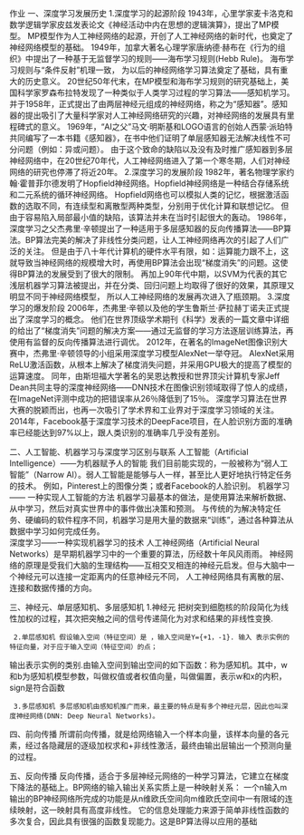 作业 一、深度学习发展历史 
1.深度学习的起源阶段 
      1943年，心里学家麦卡洛克和数学逻辑学家皮兹发表论文《神经活动中内在思想的逻辑演算》，提出了MP模型。
MP模型作为人工神经网络的起源，开创了人工神经网络的新时代，也奠定了神经网络模型的基础。 
      1949年，加拿大著名心理学家唐纳德·赫布在《行为的组织》中提出了一种基于无监督学习的规则——海布学习规则(Hebb Rule)。
海布学习规则与“条件反射”机理一致， 为以后的神经网络学习算法奠定了基础，具有重大的历史意义。
      20世纪50年代末，在MP模型和海布学习规则的研究基础上，美国科学家罗森布拉特发现了一种类似于人类学习过程的学习算法——感知机学习。 
并于1958年，正式提出了由两层神经元组成的神经网络，称之为“感知器”。感知器的提出吸引了大量科学家对人工神经网络研究的兴趣，对神经网络的发展具有里程碑式的意义。
     1969年，“AI之父”马文·明斯基和LOGO语言的创始人西蒙·派珀特共同编写了一本书籍《感知器》，在书中他们证明了单层感知器无法解决线性不可分问题（例如：异或问题）。
 由于这个致命的缺陷以及没有及时推广感知器到多层神经网络中，在20世纪70年代，人工神经网络进入了第一个寒冬期，人们对神经网络的研究也停滞了将近20年。
 2.深度学习的发展阶段 
      1982年，著名物理学家约翰·霍普菲尔德发明了Hopfield神经网络。Hopfield神经网络是一种结合存储系统和二元系统的循环神经网络。
 Hopfield网络也可以模拟人类的记忆，根据激活函数的选取不同，有连续型和离散型两种类型，分别用于优化计算和联想记忆。
但由于容易陷入局部最小值的缺陷，该算法并未在当时引起很大的轰动。 
      1986年，深度学习之父杰弗里·辛顿提出了一种适用于多层感知器的反向传播算法——BP算法。BP算法完美的解决了非线性分类问题，让人工神经网络再次的引起了人们广泛的关注。
但是由于八十年代计算机的硬件水平有限，如：运算能力跟不上，这就导致当神经网络的规模增大时，再使用BP算法会出现“梯度消失”的问题。这使得BP算法的发展受到了很大的限制。
再加上90年代中期，以SVM为代表的其它浅层机器学习算法被提出，并在分类、回归问题上均取得了很好的效果，其原理又明显不同于神经网络模型，
所以人工神经网络的发展再次进入了瓶颈期。 
3.深度学习的爆发阶段 
      2006年，杰弗里·辛顿以及他的学生鲁斯兰·萨拉赫丁诺夫正式提出了深度学习的概念。 
他们在世界顶级学术期刊《科学》发表的一篇文章中详细的给出了“梯度消失”问题的解决方案——通过无监督的学习方法逐层训练算法，再使用有监督的反向传播算法进行调优。
     2012年，在著名的ImageNet图像识别大赛中，杰弗里·辛顿领导的小组采用深度学习模型AlexNet一举夺冠。
AlexNet采用ReLU激活函数，从根本上解决了梯度消失问题，并采用GPU极大的提高了模型的运算速度。 
同年，由斯坦福大学著名的吴恩达教授和世界顶尖计算机专家Jeff Dean共同主导的深度神经网络——DNN技术在图像识别领域取得了惊人的成绩，
在ImageNet评测中成功的把错误率从26％降低到了15％。 深度学习算法在世界大赛的脱颖而出，也再一次吸引了学术界和工业界对于深度学习领域的关注。 
     2014年，Facebook基于深度学习技术的DeepFace项目，在人脸识别方面的准确率已经能达到97%以上，跟人类识别的准确率几乎没有差别。

二、人工智能、机器学习与深度学习区别与联系 
人工智能（Artificial Intelligence）——为机器赋予人的智能 
      我们目前能实现的，一般被称为“弱人工智能”（Narrow AI）。弱人工智能是能够与人一样，甚至比人更好地执行特定任务的技术。
例如，Pinterest上的图像分类；或者Facebook的人脸识别。 
机器学习—— 一种实现人工智能的方法 
      机器学习最基本的做法，是使用算法来解析数据、从中学习，然后对真实世界中的事件做出决策和预测。 
与传统的为解决特定任务、硬编码的软件程序不同，机器学习是用大量的数据来“训练”，通过各种算法从数据中学习如何完成任务。  
深度学习——一种实现机器学习的技术 
     人工神经网络（Artificial Neural Networks）是早期机器学习中的一个重要的算法，历经数十年风风雨雨。 
神经网络的原理是受我们大脑的生理结构——互相交叉相连的神经元启发。但与大脑中一个神经元可以连接一定距离内的任意神经元不同，
人工神经网络具有离散的层、连接和数据传播的方向。

三、神经元、单层感知机、多层感知机 
     1.神经元 把树突到细胞核的阶段简化为线性加权的过程，其次把突触之间的信号传递简化为对求和结果的非线性变换.

     2.单层感知机 假设输入空间（特征空间）是 ，输入空间是Y={+1，-1}. 输入 表示实例的特征向量，对于应于输入空间（特征空间）的点；
输出表示实例的类别.由输入空间到输出空间的如下函数：称为感知机。其中，w和b为感知机模型参数，叫做权值或者权值向量，叫做偏置，表示w和x的内积，sign是符合函数

     3.多层感知机 多层感知机由感知机推广而来，最主要的特点是有多个神经元层，因此也叫深度神经网络(DNN: Deep Neural Networks)。

四、前向传播 
      所谓前向传播，就是给网络输入一个样本向量，该样本向量的各元素，经过各隐藏层的逐级加权求和+非线性激活，最终由输出层输出一个预测向量的过程。

五、反向传播 
       反向传播，适合于多层神经元网络的一种学习算法，它建立在梯度下降法的基础上。BP网络的输入输出关系实质上是一种映射关系：
 一个n输入m输出的BP神经网络所完成的功能是从n维欧氏空间向m维欧氏空间中一有限域的连续映射，这一映射具有高度非线性。 
它的信息处理能力来源于简单非线性函数的多次复合，因此具有很强的函数复现能力。这是BP算法得以应用的基础